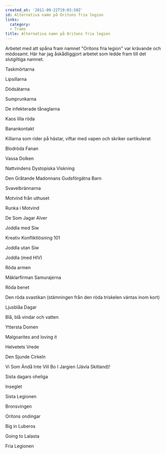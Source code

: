 ```yaml
---
created_at: '2011-09-22T19:03:50Z'
id: Alternativa namn på Oritons fria legion
links:
  category:
  - Trams
title: Alternativa namn på Oritons fria legion
---
```


Arbetet med att spåna fram namnet "Oritons fria legion" var krävande och mödosamt. Här har jag
åskådliggjort arbetet som ledde fram till det slutgiltiga namnet.

Taskmörtarna

Lipsillarna

Dödsätarna

Sumprunkarna

De infekterade tånaglarna

Kaos lilla röda

Banankontakt

Killarna som rider på hästar, viftar med vapen och skriker oartikulerat

Blodröda Fanan

Vassa Dolken

Nattvindens Dystopiska Viskning

Den Gråtande Madonnans Gudsförgätna Barn

Svavelbrännarna

Motvind från uthuset

Runka i Motvind

De Som Jagar Alver

Joddla med Siw

Kreativ Konfliktlösning 101

Joddla utan Siw

Joddla (med HIV)

Röda armen

Mäklarfirman Samurajerna

Röda benet

Den röda svastikan (stämningen från den röda triskelen väntas inom kort)

Ljusblåa Dagar

Blå, blå vindar och vatten

Yttersta Domen

Malgoarites and loving it

Helvetets Vrede

Den Sjunde Cirkeln

Vi Som Ändå Inte Vill Bo I Jargien (Jävla Skitland)!

Sista dagars oheliga

Inseglet

Sista Legionen

Bronsvingen

Oritons ondingar

Big in Luberos

Going to Lalasta

Fria Legionen
